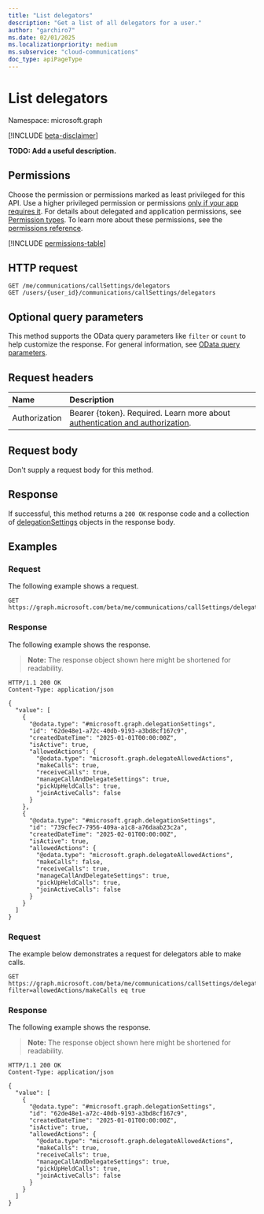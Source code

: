 ```yaml
---
title: "List delegators"
description: "Get a list of all delegators for a user."
author: "garchiro7"
ms.date: 02/01/2025
ms.localizationpriority: medium
ms.subservice: "cloud-communications"
doc_type: apiPageType
---
```


# List delegators

Namespace: microsoft.graph

[!INCLUDE [beta-disclaimer](../../includes/beta-disclaimer.md)]

**TODO: Add a useful description.**

## Permissions

Choose the permission or permissions marked as least privileged for this API. Use a higher privileged permission or permissions [only if your app requires it](/graph/permissions-overview#best-practices-for-using-microsoft-graph-permissions). For details about delegated and application permissions, see [Permission types](/graph/permissions-overview#permission-types). To learn more about these permissions, see the [permissions reference](/graph/permissions-reference).

<!-- {
  "blockType": "permissions",
  "name": "callsettings-list-delegators-permissions"
}
-->
[!INCLUDE [permissions-table](../includes/permissions/callsettings-list-delegators-permissions.md)]

## HTTP request

<!-- {
  "blockType": "ignored"
}
-->
``` http
GET /me/communications/callSettings/delegators
GET /users/{user_id}/communications/callSettings/delegators
```

## Optional query parameters

This method supports the OData query parameters like `filter` or `count` to help  customize the response. For general information, see [OData query parameters](/graph/query-parameters).

## Request headers

|Name|Description|
|:---|:---|
|Authorization|Bearer {token}. Required. Learn more about [authentication and authorization](/graph/auth/auth-concepts).|

## Request body

Don't supply a request body for this method.

## Response

If successful, this method returns a `200 OK` response code and a collection of [delegationSettings](../resources/delegationsettings.md) objects in the response body.

## Examples

### Request

The following example shows a request.
<!-- {
  "blockType": "request",
  "name": "list_delegationsettings_delegators"
}
-->
``` http
GET https://graph.microsoft.com/beta/me/communications/callSettings/delegators
```

### Response

The following example shows the response.
>**Note:** The response object shown here might be shortened for readability.
<!-- {
  "blockType": "response",
  "truncated": true,
  "@odata.type": "microsoft.graph.delegationSettings"
}
-->
``` http
HTTP/1.1 200 OK
Content-Type: application/json

{
  "value": [
    {
      "@odata.type": "#microsoft.graph.delegationSettings",
      "id": "62de48e1-a72c-40db-9193-a3bd8cf167c9",
      "createdDateTime": "2025-01-01T00:00:00Z",
      "isActive": true,
      "allowedActions": {
        "@odata.type": "microsoft.graph.delegateAllowedActions",
        "makeCalls": true, 
        "receiveCalls": true, 
        "manageCallAndDelegateSettings": true, 
        "pickUpHeldCalls": true, 
        "joinActiveCalls": false 
      }
    },
    {
      "@odata.type": "#microsoft.graph.delegationSettings",
      "id": "739cfec7-7956-409a-a1c8-a76daab23c2a",
      "createdDateTime": "2025-02-01T00:00:00Z",
      "isActive": true,
      "allowedActions": {
        "@odata.type": "microsoft.graph.delegateAllowedActions",
        "makeCalls": false, 
        "receiveCalls": true, 
        "manageCallAndDelegateSettings": true, 
        "pickUpHeldCalls": true, 
        "joinActiveCalls": false 
      }
    }
  ]
}
```


### Request

The example below demonstrates a request for delegators able to make calls.

<!-- {
  "blockType": "request",
  "name": "list_delegationsettings_delegators1"
}
-->
``` http
GET https://graph.microsoft.com/beta/me/communications/callSettings/delegators?filter=allowedActions/makeCalls eq true 
```

### Response

The following example shows the response.
>**Note:** The response object shown here might be shortened for readability.
<!-- {
  "blockType": "response",
  "truncated": true,
  "@odata.type": "microsoft.graph.delegationSettings"
}
-->
``` http
HTTP/1.1 200 OK
Content-Type: application/json

{
  "value": [
    {
      "@odata.type": "#microsoft.graph.delegationSettings",
      "id": "62de48e1-a72c-40db-9193-a3bd8cf167c9",
      "createdDateTime": "2025-01-01T00:00:00Z",
      "isActive": true,
      "allowedActions": {
        "@odata.type": "microsoft.graph.delegateAllowedActions",
        "makeCalls": true, 
        "receiveCalls": true, 
        "manageCallAndDelegateSettings": true, 
        "pickUpHeldCalls": true, 
        "joinActiveCalls": false 
      }
    }
  ]
}
```


